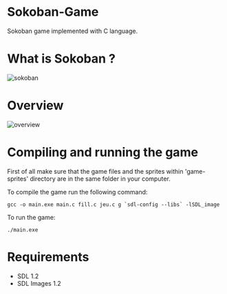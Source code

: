 # Sokoban-Game
Sokoban game implemented with C language.

# What is Sokoban ? 
![sokoban](https://user-images.githubusercontent.com/24523745/92641576-dd6c3200-f2d6-11ea-9e2e-ff337c97e576.jpeg)

# Overview 
![overview](https://user-images.githubusercontent.com/24523745/92642416-73588a80-f2e0-11ea-94c2-270372d80a63.png)

# Compiling and running the game
First of all make sure that the game files and the sprites within 'game-sprites' directory are in the same folder in your computer.

To compile the game run the following command: 

``` gcc -o main.exe main.c fill.c jeu.c g `sdl-config --libs` -lSDL_image ```

To run the game: 

``` ./main.exe ```

# Requirements 
- SDL 1.2 
- SDL Images 1.2
